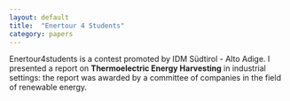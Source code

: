 ```yaml
---
layout: default
title:  "Enertour 4 Students"
category: papers
---
```

Enertour4students is a contest promoted by IDM Südtirol - Alto Adige. I presented a report on **Thermoelectric Energy Harvesting** in industrial settings: the report was awarded by a committee of companies in the field of renewable energy.